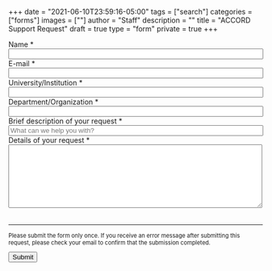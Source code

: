 +++
date = "2021-06-10T23:59:16-05:00"
tags = ["search"]
categories = ["forms"]
images = [""]
author = "Staff"
description = ""
title = "ACCORD Support Request"
draft = true
type = "form"
private = true
+++

<form action="https://api.uvarc.io/rest/general-support-request/" method="post" id="request-form" accept-charset="UTF-8">
<div class="alert" id="response_message" role="alert" style="padding-bottom:0px;">
  <p id="form_post_response"></p>
</div>
<div>
  <input type="hidden" id="category" name="category" value="Accord Support">
  <input type="hidden" id="request_title" name="request_title" value="ACCORD Support Request" />
  <div class="row">
    <div class="col-xs-6 col-md-6 form-item form-group form-item form-item-submitted-name form-type-textfield form-group"> 
      <label class="control-label" for="name">Name <span class="form-required" title="This field is required.">*</span></label>
      <input required="required" class="form-control form-text required" type="text" id="name" name="name" value="" size="60" maxlength="128" />
      <input class="form-control form-text required" type="hidden" id="category" name="category" value="Storage">
    </div>
    <div class="col-xs-6 col-md-6 form-item form-group form-item form-item-submitted-e-mail form-type-webform-email form-group"> 
      <label class="control-label" for="email">E-mail <span class="form-required" title="This field is required.">*</span></label>
      <input required="required" class="email form-control form-text form-email required" type="email" id="email" name="email" value="" size="60" />
    </div>
  </div>
  <div class="form-item form-type-textfield form-group">
    <label class="control-label" for="institution">University/Institution <span class="form-required" title="This field is required.">*</span></label>
    <input required="required" class="form-control form-text required" type="text" id="institution" name="institution" value="" size="60" maxlength="100"/>
  </div>
  <div class="form-item form-type-textfield form-group">
    <label class="control-label" for="department">Department/Organization <span class="form-required" title="This field is required.">*</span></label>
    <input required="required" class="form-control form-text required" type="text" id="department" name="department" value="" size="60" maxlength="100"/>
  </div>
  <div class="form-item form-type-textfield form-group">
    <label class="control-label" for="request_title">Brief description of your request <span class="form-required" title="This field is required.">*</span></label>
    <input required="required" class="form-control form-text required" type="text" id="request_title" name="request_title" value="" size="60" maxlength="100" placeholder="What can we help you with?" />
  </div>
  <div class="form-item form-group form-item form-type-textarea form-group">
    <label class="control-label" for="description">Details of your request <span class="form-required" title="This field is required.">*</span> </label>
    <div class="form-textarea-wrapper resizable">
      <textarea required="required" class="form-control form-textarea required" id="description" name="description" cols="60" rows="8" maxlength="5000"></textarea>
      <div id="textarea_feedback" style="font-family:monospace;color:green;font-size:85%;margin-top:0.5rem;float:right;"></div>
    </div>
  <br clear=all />
  </div>
  <div class="form-actions" id="submit-div" style="margin-top:1rem;">
    <hr size="1" style="" />
    <p style="font-size:80%;">Please submit the form only once. If you receive an error message after submitting this request, please check your email to confirm that the submission completed.</p>
    <button class="button-primary btn btn-primary form-submit" id="submit" type="submit" name="op" value="Submit">Submit</button>
  </div>
</div>
</form>

<script type="text/javascript" src="/js/response-message.js"></script>
